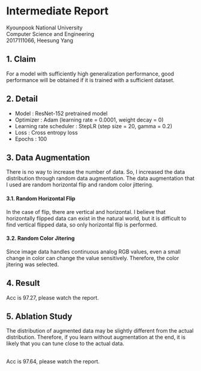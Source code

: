 # Intermediate Report

Kyounpook National University<br>
Computer Science and Engineering<br>
2017111066, Heesung Yang<br>


## 1. Claim
For a model with sufficiently high generalization performance, good
performance will be obtained if it is trained with a sufficient dataset.

## 2. Detail
- Model : ResNet-152 pretrained model
- Optimizer : Adam (learning rate = 0.0001, weight decay = 0)
- Learning rate scheduler : StepLR (step size = 20, gamma = 0.2)
- Loss : Cross entropy loss
- Epochs : 100

## 3. Data Augmentation

There is no way to increase the number of data. So, I increased the data
distribution through random data augmentation. The data augmentation that I used
are random horizontal flip and random color jittering.

#### 3.1. Random Horizontal Flip
In the case of flip, there are vertical and horizontal. I believe that horizontally
flipped data can exist in the natural world, but it is difficult to find vertical
flipped data, so only horizontal flip is performed.

#### 3.2. Random Color Jitering
Since image data handles continuous analog RGB values, even a small change
in color can change the value sensitively. Therefore, the color jitering was
selected.

## 4. Result 
Acc is 97.27, please watch the report.

## 5. Ablation Study
The distribution of augmented data may be slightly different from the actual
distribution. Therefore, if you learn without augmentation at the end, it is likely
that you can tune close to the actual data.<br><br>

Acc is 97.64, please watch the report.

